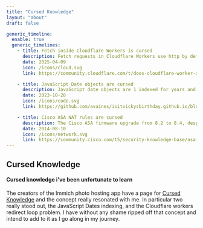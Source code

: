 ```yaml
---
title: "Cursed Knowledge"
layout: "about"
draft: false

generic_timeline:
  enable: true
  generic_timelines:
    - title: Fetch inside Cloudflare Workers is cursed
      description: Fetch requests in Cloudflare Workers use http by default, even if you explicitly specify https, which can often cause redirect loops.
      date: 2025-04-09
      icon: /icons/cloud.svg
      link: https://community.cloudflare.com/t/does-cloudflare-worker-allow-secure-https-connection-to-fetch-even-on-flexible-ssl/68051/5

    - title: JavaScript Date objects are cursed
      description: JavaScript date objects are 1 indexed for years and days, but 0 indexed for months.
      date: 2023-10-28
      icon: /icons/code.svg
      link: https://github.com/avaines/isitvickysbirthday.github.io/blob/main/script.js

    - title: Cisco ASA NAT rules are cursed
      description: The Cisco ASA firmware upgrade from 8.2 to 8.4, despite being a minor version, contains a breaking change and fundamentally changed NAT.
      date: 2014-08-10
      icon: /icons/network.svg
      link: https://community.cisco.com/t5/security-knowledge-base/asa-pre-8-3-to-8-3-nat-configuration-examples/ta-p/3116375
---
```


## Cursed Knowledge
#### Cursed knowledge i've been unfortunate to learn

The creators of the Immich photo hosting app have a page for [Cursed Knowledge](https://immich.app/cursed-knowledge/) and the concept really resonated with me. In particular two really stood out, the JavaScript Dates indexing, and the Cloudflare workers redirect loop problem. I have without any shame ripped off that concept and intend to add to it as I go along in my journey.


